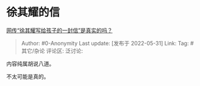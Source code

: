 # 徐其耀的信
[网传“徐其耀写给孩子的一封信”是真实的吗？](https://www.zhihu.com/question/525299232/answer/2508614208)

> Author: #0-Anonymity
> Last update: [发布于 2022-05-31]
> Link:
> Tag: #其它/杂论
> 评论区:
> 泛讨论:

内容纯属胡说八道。

不太可能是真的。
